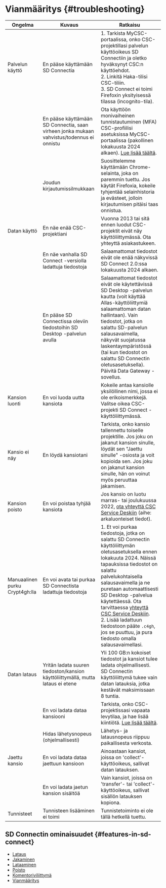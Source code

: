 # Vianmääritys {#troubleshooting}

| Ongelma | Kuvaus | Ratkaisu |
|---------|--------|----------|
|Palvelun käyttö|En pääse käyttämään SD Connectia|1. Tarkista MyCSC-portaalissa, onko CSC-projektillasi palvelun käyttöoikeus SD Connectiin ja oletko hyväksynyt CSC:n käyttöehdot.<br>2. Linkitä Haka-tilisi CSC-tiliin.<br>3. SD Connect ei toimi Firefoxin yksityisessä tilassa (incognito-tila).|
||En pääse käyttämään SD Connectia, saan virheen jonka mukaan vahvistus/todennus ei onnistu|Ota käyttöön monivaiheinen tunnistautuminen (MFA) CSC-profiilisi asetuksissa MyCSC-portaalissa (pakollinen lokakuusta 2024 alkaen). [Lue lisää täältä](../../accounts/mfa.md).|
||Joudun kirjautumissilmukkaan|Suosittelemme käyttämään Chrome-selainta, joka on paremmin tuettu. Jos käytät Firefoxia, kokeile tyhjentää selainhistoria ja evästeet, jolloin kirjautumisen pitäisi taas onnistua.|
|Datan käyttö|En näe enää CSC-projektiani|Vuonna 2013 tai sitä ennen luodut CSC-projektit eivät näy käyttöliittymässä. Ota yhteyttä asiakastukeen.|
||En näe vanhalla SD Connect -versiolla ladattuja tiedostoja|Salaamattomat tiedostot eivät ole enää näkyvissä SD Connect 2.0:ssa lokakuusta 2024 alkaen.|
||En pääse SD Connectissa oleviin tiedostoihin SD Desktop -palvelun avulla|Salaamattomat tiedostot eivät ole käytettävissä SD Desktop -palvelun kautta (voit käyttää Allas-käyttöliittymiä salaamattoman datan hallintaan). Vain tiedostot, jotka on salattu SD-palvelun salausavaimella, näkyvät suojatussa laskentaympäristössä (tai kun tiedostot on salattu SD Connectin oletusasetuksella). Päivitä Data Gateway -sovellus.|
|Kansion luonti|En voi luoda uutta kansiota|Kokeile antaa kansiolle yksilöllinen nimi, jossa ei ole erikoismerkkejä. Valitse oikea CSC-projekti SD Connect -käyttöliittymässä.|
|Kansio ei näy|En löydä kansiotani|Tarkista, onko kansio tallennettu toiselle projektille. Jos joku on jakanut kansion sinulle, löydät sen "Jaettu sinulle" -osiosta ja voit kopioida sen. Jos joku on jakanut kansion sinulle, hän on voinut myös peruuttaa jakamisen.|
|Kansion poisto|En voi poistaa tyhjää kansiota|Jos kansio on luotu marras- tai joulukuussa 2022, [ota yhteyttä CSC Service Deskiin](../../support/contact.md) (aihe: arkaluonteiset tiedot).|
|Manuaalinen purku Crypt4gh:lla|En voi avata tai purkaa SD Connectista ladattuja tiedostoja|1. Et voi purkaa tiedostoja, jotka on salattu SD Connectin käyttöliittymän oletusasetuksella ennen lokakuuta 2024. Näissä tapauksissa tiedostot on salattu palvelukohtaisella salausavaimella ja ne puretaan automaattisesti SD Desktop -palvelua käytettäessä. Ota tarvittaessa [yhteyttä CSC Service Deskiin](../../support/contact.md).<br>2. Lisää ladattuun tiedostoon pääte `.c4gh`, jos se puuttuu, ja pura tiedosto omalla salausavaimellasi.|
|Datan lataus | Yritän ladata suuren tiedoston/kansion käyttöliittymällä, mutta lataus ei etene|Yli 100 GB:n kokoiset tiedostot ja kansiot tulee ladata ohjelmallisesti. SD Connectin käyttöliittymä tukee vain datan latauksia, jotka kestävät maksimissaan 8 tuntia.|
||En voi ladata dataa kansiooni|Tarkista, onko CSC-projektissasi vapaata levytilaa, ja hae lisää kiintiötä. [Lue lisää täältä](../../accounts/how-to-increase-disk-quotas.md).|
||Hidas lähetysnopeus (ohjelmallisesti)|Lähetys- ja latausnopeus riippuu paikallisesta verkosta.|
|Jaettu kansio|En voi ladata dataa jaettuun kansioon|Ainoastaan kansiot, joissa on 'collect'-käyttöoikeus, sallivat datan latauksen.|
||En voi ladata jaetun kansion sisältöä|Vain kansiot, joissa on 'transfer'- tai 'collect'-käyttöoikeus, sallivat sisällön latauksen kopiona.|
|Tunnisteet|Tunnisteen lisääminen ei toimi|Tunnistetoiminto ei ole tällä hetkellä tuettu.|

## SD Connectin ominaisuudet {#features-in-sd-connect}

* [Lataus](./sd-connect-upload.md)
* [Jakaminen](./sd-connect-share.md)
* [Lataaminen](./sd-connect-download.md)
* [Poisto](./sd-connect-delete.md)
* [Komentoriviliittymä](./sd-connect-command-line-interface.md)
* [Vianmääritys](./sd-connect-troubleshooting.md)
